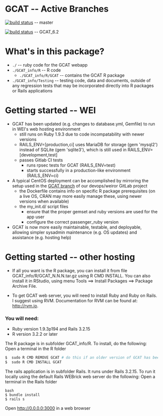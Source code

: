 # GCAT -- Active Branches

[![build status](https://gitlab.wei.wisc.edu/compbio/GCAT/badges/master/build.svg)](https://gitlab.wei.wisc.edu/compbio/GCAT/commits/master) -- master

[![build status](https://gitlab.wei.wisc.edu/compbio/GCAT/badges/GCAT_6.2/build.svg)](https://gitlab.wei.wisc.edu/compbio/GCAT/commits/GCAT_6.2) -- GCAT_6.2


# What's in this package?

- `./` -- ruby code for the GCAT webapp
- `./GCAT_info/R` -- R code 
  - `./GCAT_info/R/GCAT` -- contains the GCAT R package
- `./GCAT_info/Testing` -- testing code, data and documents, outside of any regression tests that may be incorporated directly into R packages or Rails applications 

# Getting started -- WEI

- GCAT has been updated (e.g. changes  to database.yml, Gemfile) to run in WEI's web hosting environment
  - still runs on Ruby 1.9.3 due to code incompatability with newer versions
  - RAILS_ENV=[production,ci] uses MariaDB for storage (gem 'mysql2') instead of SQLite (gem 'sqlite3'), which is still used in RAILS_ENV=[development,test]
  - passes Gitlab CI tests
     - runs rpsec tests for GCAT (RAILS_ENV=test)
     - starts successfully in a production-like environment (RAILS_ENV=ci)
- A typical CentOS deployment can be accomplished by mirroring the setup used in the [GCAT branch](https://gitlab.wei.wisc.edu/devops/weiror/blob/GCAT/) of our devops/weiror GitLab project
  - the Dockerfile contains info on specific R package prerequisites (on a live OS, CRAN may more easily manage these, using newer versions when available)
  - the my_init.d/ script files 
     - ensure that the proper gemset and ruby versions are used for the app user
     - configure the correct passenger_ruby version
- GCAT is now more easily maintainable, testable, and deployable, allowing simpler sysadmin maintenance (e.g. OS updates) and assistance (e.g. hosting help)

# Getting started -- other hosting

- If all you want is the R package, you can install it from file GCAT_info/R/GCAT_N.N.N.tar.gz using R CMD INSTALL. You can also install it in RStudio, using menu Tools ==> Install Packages ==> Package Archive File.

- To get GCAT web server, you will need to install Ruby and Ruby on Rails. I suggest using RVM. Documentation for RVM can be found at: http://rvm.io.

### You will need: 
- Ruby version 1.9.3p194 and Rails 3.2.15
- R version 3.2.2 or later

The R package is in subfolder GCAT_info/R. To install, do the following:
Open a terminal in the R folder

```bash
$  sudo R CMD REMOVE GCAT # do this if an older version of GCAT has been installed
$  sudo R CMD INSTALL GCAT
```

The rails application is in subfolder Rails.  It runs under Rails 3.2.15.  To run it locally using the default Rails WEBrick web server do the following:
Open a terminal in the Rails folder 

```
bash
$ bundle install
$ rails s
```

Open http://0.0.0.0:3000 in a web browser


